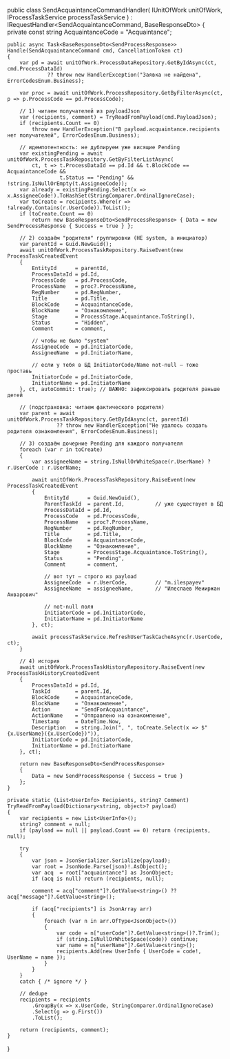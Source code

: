 public class SendAcquaintanceCommandHandler(
    IUnitOfWork unitOfWork,
    IProcessTaskService processTaskService
) : IRequestHandler<SendAcquaintanceCommand, BaseResponseDto<SendProcessResponse>>
{
    private const string AcquaintanceCode = "Acquaintance";

    public async Task<BaseResponseDto<SendProcessResponse>> Handle(SendAcquaintanceCommand cmd, CancellationToken ct)
    {
        var pd = await unitOfWork.ProcessDataRepository.GetByIdAsync(ct, cmd.ProcessDataId)
                 ?? throw new HandlerException("Заявка не найдена", ErrorCodesEnum.Business);

        var proc = await unitOfWork.ProcessRepository.GetByFilterAsync(ct, p => p.ProcessCode == pd.ProcessCode);

        // 1) читаем получателей из payloadJson
        var (recipients, comment) = TryReadFromPayload(cmd.PayloadJson);
        if (recipients.Count == 0)
            throw new HandlerException("В payload.acquaintance.recipients нет получателей", ErrorCodesEnum.Business);

        // идемпотентность: не дублируем уже висящие Pending
        var existingPending = await unitOfWork.ProcessTaskRepository.GetByFilterListAsync(
            ct, t => t.ProcessDataId == pd.Id && t.BlockCode == AcquaintanceCode &&
                     t.Status == "Pending" && !string.IsNullOrEmpty(t.AssigneeCode));
        var already = existingPending.Select(x => x.AssigneeCode!).ToHashSet(StringComparer.OrdinalIgnoreCase);
        var toCreate = recipients.Where(r => !already.Contains(r.UserCode)).ToList();
        if (toCreate.Count == 0)
            return new BaseResponseDto<SendProcessResponse> { Data = new SendProcessResponse { Success = true } };

        // 2) создаём "родителя" группировки (НЕ system, а инициатор)
        var parentId = Guid.NewGuid();
        await unitOfWork.ProcessTaskRepository.RaiseEvent(new ProcessTaskCreatedEvent
        {
            EntityId      = parentId,
            ProcessDataId = pd.Id,
            ProcessCode   = pd.ProcessCode,
            ProcessName   = proc?.ProcessName,
            RegNumber     = pd.RegNumber,
            Title         = pd.Title,
            BlockCode     = AcquaintanceCode,
            BlockName     = "Ознакомление",
            Stage         = ProcessStage.Acquaintance.ToString(),
            Status        = "Hidden",
            Comment       = comment,

            // чтобы не было "system"
            AssigneeCode  = pd.InitiatorCode,
            AssigneeName  = pd.InitiatorName,

            // если у тебя в БД InitiatorCode/Name not-null — тоже проставь
            InitiatorCode = pd.InitiatorCode,
            InitiatorName = pd.InitiatorName
        }, ct, autoCommit: true); // ВАЖНО: зафиксировать родителя раньше детей

        // (подстраховка: читаем фактического родителя)
        var parent = await unitOfWork.ProcessTaskRepository.GetByIdAsync(ct, parentId)
                    ?? throw new HandlerException("Не удалось создать родителя ознакомления", ErrorCodesEnum.Business);

        // 3) создаём дочерние Pending для каждого получателя
        foreach (var r in toCreate)
        {
            var assigneeName = string.IsNullOrWhiteSpace(r.UserName) ? r.UserCode : r.UserName;

            await unitOfWork.ProcessTaskRepository.RaiseEvent(new ProcessTaskCreatedEvent
            {
                EntityId      = Guid.NewGuid(),
                ParentTaskId  = parent.Id,          // уже существует в БД
                ProcessDataId = pd.Id,
                ProcessCode   = pd.ProcessCode,
                ProcessName   = proc?.ProcessName,
                RegNumber     = pd.RegNumber,
                Title         = pd.Title,
                BlockCode     = AcquaintanceCode,
                BlockName     = "Ознакомление",
                Stage         = ProcessStage.Acquaintance.ToString(),
                Status        = "Pending",
                Comment       = comment,

                // вот тут — строго из payload
                AssigneeCode  = r.UserCode,         // "m.ilespayev"
                AssigneeName  = assigneeName,       // "Илеспаев Меииржан Анварович"

                // not-null поля
                InitiatorCode = pd.InitiatorCode,
                InitiatorName = pd.InitiatorName
            }, ct);

            await processTaskService.RefreshUserTaskCacheAsync(r.UserCode, ct);
        }

        // 4) история
        await unitOfWork.ProcessTaskHistoryRepository.RaiseEvent(new ProcessTaskHistoryCreatedEvent
        {
            ProcessDataId = pd.Id,
            TaskId        = parent.Id,
            BlockCode     = AcquaintanceCode,
            BlockName     = "Ознакомление",
            Action        = "SendForAcquaintance",
            ActionName    = "Отправлено на ознакомление",
            Timestamp     = DateTime.Now,
            Description   = string.Join(", ", toCreate.Select(x => $"{x.UserName}({x.UserCode})")),
            InitiatorCode = pd.InitiatorCode,
            InitiatorName = pd.InitiatorName
        }, ct);

        return new BaseResponseDto<SendProcessResponse>
        {
            Data = new SendProcessResponse { Success = true }
        };
    }

    private static (List<UserInfo> Recipients, string? Comment) TryReadFromPayload(Dictionary<string, object>? payload)
    {
        var recipients = new List<UserInfo>();
        string? comment = null;
        if (payload == null || payload.Count == 0) return (recipients, null);

        try
        {
            var json = JsonSerializer.Serialize(payload);
            var root = JsonNode.Parse(json)!.AsObject();
            var acq  = root["acquaintance"] as JsonObject;
            if (acq is null) return (recipients, null);

            comment = acq["comment"]?.GetValue<string>() ?? acq["message"]?.GetValue<string>();

            if (acq["recipients"] is JsonArray arr)
            {
                foreach (var n in arr.OfType<JsonObject>())
                {
                    var code = n["userCode"]?.GetValue<string>()?.Trim();
                    if (string.IsNullOrWhiteSpace(code)) continue;
                    var name = n["userName"]?.GetValue<string>();
                    recipients.Add(new UserInfo { UserCode = code!, UserName = name });
                }
            }
        }
        catch { /* ignore */ }

        // dedupe
        recipients = recipients
            .GroupBy(x => x.UserCode, StringComparer.OrdinalIgnoreCase)
            .Select(g => g.First())
            .ToList();

        return (recipients, comment);
    }
}
